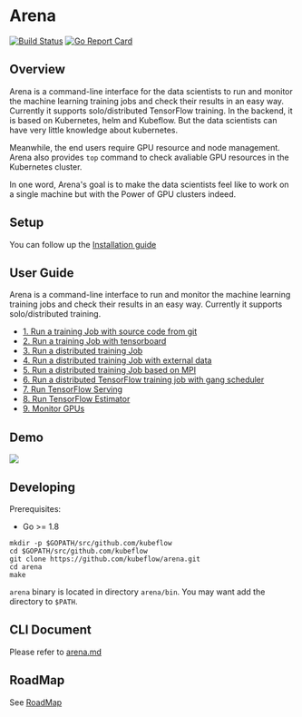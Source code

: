 # Arena

[![Build Status](https://travis-ci.org/kubeflow/arena.svg?branch=master)](https://travis-ci.org/kubeflow/arena) 
[![Go Report Card](https://goreportcard.com/badge/github.com/kubeflow/arena)](https://goreportcard.com/report/github.com/kubeflow/arena)


## Overview

Arena is a command-line interface for the data scientists to run and monitor the machine learning training jobs and check their results in an easy way. Currently it supports solo/distributed TensorFlow training. In the backend, it is based on Kubernetes, helm and Kubeflow. But the data scientists can have very little knowledge about kubernetes.

Meanwhile, the end users require GPU resource and node management. Arena also provides `top` command to check avaliable GPU resources in the Kubernetes cluster.

In one word, Arena's goal is to make the data scientists feel like to work on a single machine but with the Power of GPU clusters indeed.


## Setup

You can follow up the [Installation guide](docs/installation/README.md)

## User Guide

Arena is a command-line interface to run and monitor the machine learning training jobs and check their results in an easy way. Currently it supports solo/distributed training.

- [1. Run a training Job with source code from git](docs/userguide/1-tfjob-standalone.md)
- [2. Run a training Job with tensorboard](docs/userguide/2-tfjob-tensorboard.md)
- [3. Run a distributed training Job](docs/userguide/3-tfjob-distributed.md)
- [4. Run a distributed training Job with external data](docs/userguide/4-tfjob-distributed-data.md)
- [5. Run a distributed training Job based on MPI](docs/userguide/5-mpijob-distributed.md)
- [6. Run a distributed TensorFlow training job with gang scheduler](docs/userguide/6-tfjob-gangschd.md)
- [7. Run TensorFlow Serving](docs/userguide/7-tf-serving.md)
- [8. Run TensorFlow Estimator](docs/userguide/8-tfjob-estimator.md)
- [9. Monitor GPUs ](docs/userguide/9-top-job-gpu-metric.md)

## Demo

[![](demo.jpg)](http://cloud.video.taobao.com/play/u/2987821887/p/1/e/6/t/1/50210690772.mp4)


## Developing

Prerequisites:

- Go >= 1.8

```
mkdir -p $GOPATH/src/github.com/kubeflow
cd $GOPATH/src/github.com/kubeflow
git clone https://github.com/kubeflow/arena.git
cd arena
make
```

`arena` binary is located in directory `arena/bin`. You may want add the directory to `$PATH`.

## CLI Document

Please refer to [arena.md](docs/cli/arena.md)

## RoadMap

See [RoadMap](ROADMAP.md)
